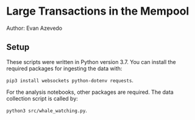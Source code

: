 # Large Transactions in the Mempool
Author: Evan Azevedo

## Setup
These scripts were written in Python version 3.7. You can install the required packages for ingesting the data with:  

```pip3 install websockets python-dotenv requests```.   

For the analysis notebooks, other packages are required. The data collection script is called by:  

```python3 src/whale_watching.py```.  
